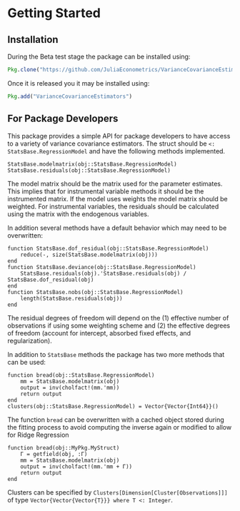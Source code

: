 # Getting Started

## Installation

During the Beta test stage the package can be installed using:
```julia
Pkg.clone("https://github.com/JuliaEconometrics/VarianceCovarianceEstimators.jl.git")
```

Once it is released you it may be installed using:
```julia
Pkg.add("VarianceCovarianceEstimators")
```

## For Package Developers

This package provides a simple API for package developers to have access to a variety
of variance covariance estimators. The struct should be ``<: StatsBase.RegressionModel``
and have the following methods implemented.

```
StatsBase.modelmatrix(obj::StatsBase.RegressionModel)
StatsBase.residuals(obj::StatsBase.RegressionModel)
```

The model matrix should be the matrix used for the parameter estimates. This implies
that for instrumental variable methods it should be the instrumented matrix. If the
model uses weights the model matrix should be weighted. For instrumental variables,
the residuals should be calculated using the matrix with the endogenous variables.

In addition several methods have a default behavior which may need to be overwritten:
```
function StatsBase.dof_residual(obj::StatsBase.RegressionModel)
	reduce(-, size(StatsBase.modelmatrix(obj)))
end
function StatsBase.deviance(obj::StatsBase.RegressionModel)
	StatsBase.residuals(obj).'StatsBase.residuals(obj) / StatsBase.dof_residual(obj)
end
function StatsBase.nobs(obj::StatsBase.RegressionModel)
	length(StatsBase.residuals(obj))
end
```

The residual degrees of freedom will depend on the (1) effective number of observations
if using some weighting scheme and (2) the effective degrees of freedom (account for intercept,
absorbed fixed effects, and regularization).

In addition to ``StatsBase`` methods the package has two more methods that can be used:
```
function bread(obj::StatsBase.RegressionModel)
	mm = StatsBase.modelmatrix(obj)
	output = inv(cholfact!(mm.'mm))
	return output
end
clusters(obj::StatsBase.RegressionModel) = Vector{Vector{Int64}}()
```
The function ``bread`` can be overwritten with a cached object stored during the fitting
process to avoid computing the inverse again or modified to allow for Ridge Regression
```
function bread(obj::MyPkg.MyStruct)
	Γ = getfield(obj, :Γ)
	mm = StatsBase.modelmatrix(obj)
	output = inv(cholfact!(mm.'mm + Γ))
	return output
end
```
Clusters can be specified by ``Clusters[Dimension[Cluster[Observations]]]`` of type
``Vector{Vector{Vector{T}}} where T <: Integer``.
